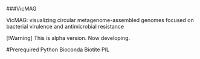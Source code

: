 ###VicMAG

VicMAG: visualizing circular metagenome-assembled genomes focused on bacterial virulence and antimicrobial resistance

[!Warning]
This is alpha version. Now developing.

#Prerequired
Python
 Bioconda
 Biotite
 PIL

